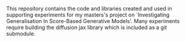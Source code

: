This repository contains the code and libraries created and used in supporting experiments for my masters's project on `Investigating Generalisation In Score-Based Generative Models'. 
Many experiments require building the diffusion jax library which is included as a git submodule.
